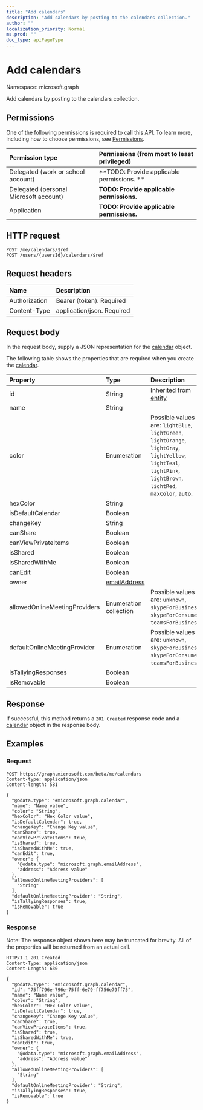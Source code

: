 ```yaml
---
title: "Add calendars"
description: "Add calendars by posting to the calendars collection."
author: ""
localization_priority: Normal
ms.prod: ""
doc_type: apiPageType
---
```


# Add calendars

Namespace: microsoft.graph

Add calendars by posting to the calendars collection.

## Permissions
One of the following permissions is required to call this API. To learn more, including how to choose permissions, see [Permissions](/concepts/permissions-reference.md).

|Permission type|Permissions (from most to least privileged)|
|:---|:---|
|Delegated (work or school account)|**TODO: Provide applicable permissions. **|
|Delegated (personal Microsoft account)|**TODO: Provide applicable permissions.**|
|Application|**TODO: Provide applicable permissions.**|

## HTTP request
<!-- {
  "blockType": "ignored"
}
-->
``` http
POST /me/calendars/$ref
POST /users/{usersId}/calendars/$ref
```

## Request headers
|Name|Description|
|:---|:---|
|Authorization|Bearer {token}. Required|
|Content-Type|application/json. Required|

## Request body
In the request body, supply a JSON representation for the [calendar](../resources/calendar.md) object.

The following table shows the properties that are required when you create the [calendar](../resources/calendar.md).

|Property|Type|Description|
|:---|:---|:---|
|id|String| Inherited from [entity](../resources/entity.md)|
|name|String||
|color|Enumeration| Possible values are: `lightBlue`, `lightGreen`, `lightOrange`, `lightGray`, `lightYellow`, `lightTeal`, `lightPink`, `lightBrown`, `lightRed`, `maxColor`, `auto`.|
|hexColor|String||
|isDefaultCalendar|Boolean||
|changeKey|String||
|canShare|Boolean||
|canViewPrivateItems|Boolean||
|isShared|Boolean||
|isSharedWithMe|Boolean||
|canEdit|Boolean||
|owner|[emailAddress](../resources/emailaddress.md)||
|allowedOnlineMeetingProviders|Enumeration collection| Possible values are: `unknown`, `skypeForBusiness`, `skypeForConsumer`, `teamsForBusiness`.|
|defaultOnlineMeetingProvider|Enumeration| Possible values are: `unknown`, `skypeForBusiness`, `skypeForConsumer`, `teamsForBusiness`.|
|isTallyingResponses|Boolean||
|isRemovable|Boolean||



## Response
If successful, this method returns a `201 Created` response code and a [calendar](../resources/calendar.md) object in the response body.

## Examples

### Request
<!-- {
  "blockType": "request",
  "name": "create_calendar_from_"
}
-->
``` http
POST https://graph.microsoft.com/beta/me/calendars
Content-type: application/json
Content-length: 581

{
  "@odata.type": "#microsoft.graph.calendar",
  "name": "Name value",
  "color": "String",
  "hexColor": "Hex Color value",
  "isDefaultCalendar": true,
  "changeKey": "Change Key value",
  "canShare": true,
  "canViewPrivateItems": true,
  "isShared": true,
  "isSharedWithMe": true,
  "canEdit": true,
  "owner": {
    "@odata.type": "microsoft.graph.emailAddress",
    "address": "Address value"
  },
  "allowedOnlineMeetingProviders": [
    "String"
  ],
  "defaultOnlineMeetingProvider": "String",
  "isTallyingResponses": true,
  "isRemovable": true
}
```

### Response
Note: The response object shown here may be truncated for brevity. All of the properties will be returned from an actual call.
<!-- {
  "blockType": "response",
  "truncated": true,
  "@odata.type": "microsoft.graph.calendar"
}
-->
``` http
HTTP/1.1 201 Created
Content-Type: application/json
Content-Length: 630

{
  "@odata.type": "#microsoft.graph.calendar",
  "id": "75ff796e-796e-75ff-6e79-ff756e79ff75",
  "name": "Name value",
  "color": "String",
  "hexColor": "Hex Color value",
  "isDefaultCalendar": true,
  "changeKey": "Change Key value",
  "canShare": true,
  "canViewPrivateItems": true,
  "isShared": true,
  "isSharedWithMe": true,
  "canEdit": true,
  "owner": {
    "@odata.type": "microsoft.graph.emailAddress",
    "address": "Address value"
  },
  "allowedOnlineMeetingProviders": [
    "String"
  ],
  "defaultOnlineMeetingProvider": "String",
  "isTallyingResponses": true,
  "isRemovable": true
}
```

